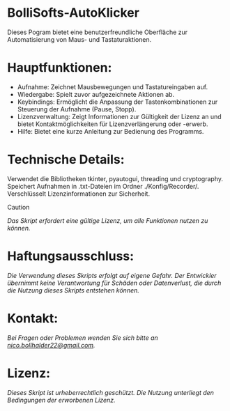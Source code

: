 # BolliSofts-AutoKlicker

Dieses Pogram bietet eine benutzerfreundliche Oberfläche zur Automatisierung von Maus- und Tastaturaktionen.

# Hauptfunktionen:

- Aufnahme: Zeichnet Mausbewegungen und Tastatureingaben auf.
- Wiedergabe: Spielt zuvor aufgezeichnete Aktionen ab.
- Keybindings: Ermöglicht die Anpassung der Tastenkombinationen zur Steuerung der Aufnahme (Pause, Stopp).
- Lizenzverwaltung: Zeigt Informationen zur Gültigkeit der Lizenz an und bietet Kontaktmöglichkeiten für Lizenzverlängerung oder -erwerb.
- Hilfe: Bietet eine kurze Anleitung zur Bedienung des Programms.

# Technische Details:

Verwendet die Bibliotheken tkinter, pyautogui, threading und cryptography.
Speichert Aufnahmen in .txt-Dateien im Ordner ./Konfig/Recorder/.
Verschlüsselt Lizenzinformationen zur Sicherheit.

> [!Caution]
> *Das Skript erfordert eine gültige Lizenz, um alle Funktionen nutzen zu können.*

# Haftungsausschluss: 
*Die Verwendung dieses Skripts erfolgt auf eigene Gefahr. Der Entwickler übernimmt keine Verantwortung für Schäden oder Datenverlust, die durch die Nutzung dieses Skripts entstehen können.*

# Kontakt: 
*Bei Fragen oder Problemen wenden Sie sich bitte an nico.bollhalder22@gmail.com.*

# Lizenz: 
*Dieses Skript ist urheberrechtlich geschützt. Die Nutzung unterliegt den Bedingungen der erworbenen Lizenz.*

 
